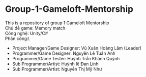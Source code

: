 # Group-1-Gameloft-Mentorship
This is a repository of group 1 Gameloft Mentorship\
Chủ đề game: Memory match\
Công nghệ: Unity/C#\
Phân công:\
+ Project Manager/Game Designer: Vũ Xuân Hoàng Lâm (Leader)
+ Programmer/Game Designer: Nguyễn Lê Tuấn Anh
+ Programmer/Game Tester: Huỳnh Trần Khánh Quỳnh
+ Sub Programmer/Artist: Huỳnh lê Đan Linh
+ Sub Programmer/Artist: Nguyễn Thị Mỹ Như
